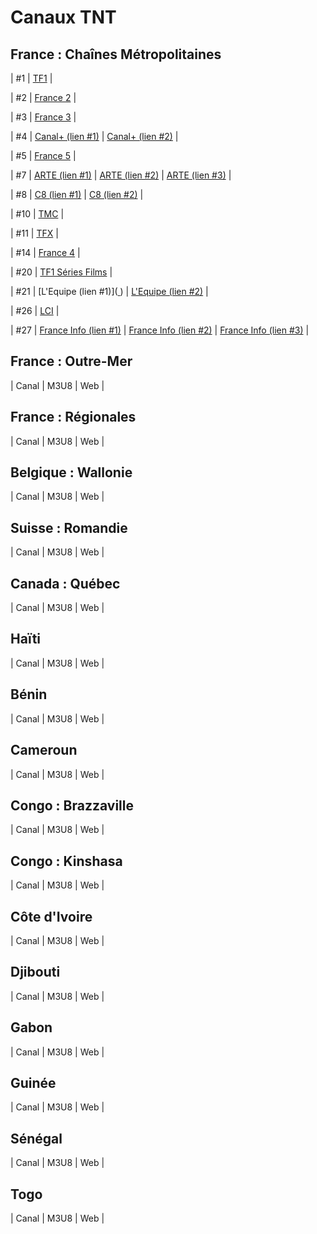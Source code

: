 # Canaux TNT

## France : Chaînes Métropolitaines

| #1 | [TF1](https://www.tf1.fr/tf1/direct) |

| #2 | [France 2](https://www.france.tv/france-2/direct.html) |

| #3 | [France 3](https://www.france.tv/france-3/direct.html) |

| #4 | [Canal+ (lien #1)](https://www.canalplus.com/live/?channel=601) | [Canal+ (lien #2)](https://www.dailymotion.com/video/x5gv6be&autoplay=1) | 

| #5 | [France 5](https://www.france.tv/france-5/direct.html) |

| #7 | [ARTE (lien #1)](https://www.arte.tv/fr/direct/) | [ARTE (lien #2)](https://www.france.tv/arte/direct.html) | [ARTE (lien #3)](https://www.tf1.fr/arte/direct) |

| #8 | [C8 (lien #1)](https://www.canalplus.com/live/?channel=450) | [C8 (lien #2)](https://www.dailymotion.com/video/x5gv5rr&autoplay=1) | 

| #10 | [TMC](https://www.tf1.fr/tmc/direct) |

| #11 | [TFX](https://www.tf1.fr/tfx/direct) |

| #14 | [France 4](https://www.france.tv/france-4/direct.html) |

| #20 | [TF1 Séries Films](https://www.tf1.fr/tf1-series-films/direct) |

| #21 | [L'Equipe (lien #1)]([ ](https://www.dailymotion.com/video/x2lefik&autoplay=1)) | [L'Equipe (lien #2)](https://www.tf1.fr/l-equipe/direct) |

| #26 | [LCI](https://www.tf1.fr/lci/direct) |

| #27 | [France Info (lien #1)](https://www.france.tv/franceinfo/direct.html) | [France Info (lien #2)](https://www.dailymotion.com/video/x4rdeu6) | [France Info (lien #3)](https://www.youtube.com/watch?v=Z-Nwo-ypKtM) |


## France : Outre-Mer

| Canal | M3U8 | Web |



## France : Régionales

| Canal | M3U8 | Web |



## Belgique : Wallonie

| Canal | M3U8 | Web |


## Suisse : Romandie

| Canal | M3U8 | Web |

## Canada : Québec

| Canal | M3U8 | Web |


## Haïti

| Canal | M3U8 | Web |


## Bénin

| Canal | M3U8 | Web |


## Cameroun

| Canal | M3U8 | Web |


## Congo : Brazzaville

| Canal | M3U8 | Web |


## Congo : Kinshasa

| Canal | M3U8 | Web |


## Côte d'Ivoire

| Canal | M3U8 | Web |


## Djibouti

| Canal | M3U8 | Web |


## Gabon

| Canal | M3U8 | Web |



## Guinée

| Canal | M3U8 | Web |


## Sénégal

| Canal | M3U8 | Web |


## Togo

| Canal | M3U8 | Web |
